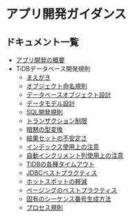 # アプリ開発ガイダンス

<!-- markdownlint-disable MD007 -->
## ドキュメント一覧

+ [アプリ開発の概要](app-dev-overview.md)
+ TiDBデータベース開発規則
  - [まえがき](tidb-database-development-specification/introduction.md)
  - [オブジェクト命名規則](tidb-database-development-specification/object-naming-guidelines.md)
  - [データベースオブジェクト設計](tidb-database-development-specification/database-object-design.md)
  - [データモデル設計](tidb-database-development-specification/database-model-design.md)
  - [SQL開発規則](tidb-database-development-specification/sql-development-specification.md)
  - [トランザクション制限](tidb-database-development-specification/transaction-restraints.md)
  - [暗黙の型変換](tidb-database-development-specification/implicit-type-conversion.md)
  - [結果セットの不安定さ](tidb-database-development-specification/unstable-result-set.md)
  - [インデックス使用上の注意](tidb-database-development-specification/notes-on-indexes.md)
  - [自動インクリメント列使用上の注意](tidb-database-development-specification/notes-on-auto-increment-columns.md)
  - [TiDBの各種タイムアウト](tidb-database-development-specification/timeouts-in-tidb.md)
  - [JDBCベストプラクティス](tidb-database-development-specification/jdbc-best-practices.md)
  - [ホットスポットの軽減](tidb-database-development-specification/mitigation-of-hot-issues.md)
  - [ページングのベストプラクティス](tidb-database-development-specification/best-practices-for-paging.md)
  - [固有のシーケンス番号生成方法](tidb-database-development-specification/unique-serial-number-generation-scheme.md)
  - [プロセス規則](tidb-database-development-specification/process-specification.md)
